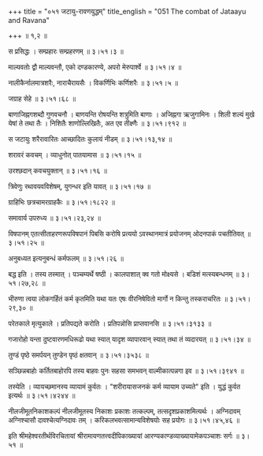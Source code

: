 +++
title = "०५१ जटायु-रावणयुद्धम्"
title_english = "051 The combat of Jataayu and Ravana"

+++
 ॥ १,२ ॥   

  

स प्रसिद्धः । सम्प्रहारः सम्प्रहरणम्  ॥  ३।५१।३ ॥   

  

माल्यवतोः द्वौ माल्यवन्तौ, एको दण्डकारण्ये, अपरो मेरुपार्श्वे  ॥  ३।५१।४ ॥   

  

नालीकैर्नालमात्रशरैः, नाराचैरायसैः । विकर्णिभिः कर्णिशरैः  ॥  ३।५१।५ ॥   

  

जग्राह सेहे  ॥  ३।५१।६८ ॥   

  

बाणाजिह्नगशब्दौ गुणवचनौ । बाणयन्ति रोषयन्ति शत्रुमिति बाणाः । अजिह्नगा ऋजुगामिनः । शिली शल्यं मुखे येषां ते तथा तैः । निशितैः शाणोल्लिखितैः, अत एव तीक्ष्णैः  ॥  ३।५१।९१२ ॥   

  

स जटायुः शरैरावारितः आच्छादितः कुलायं नीडम्  ॥  ३।५१।१३,१४ ॥   

  

शरावरं कवचम् । व्याधुनोत् पातयामास  ॥  ३।५१।१५ ॥   

  

उरश्छदान् कवचयुक्तान्  ॥  ३।५१।१६ ॥   

  

त्रिवेणुः रथावयवविशेषम्, युगन्धर इति यावत्  ॥  ३।५१।१७ ॥   

  

ग्राहिभिः छत्रचामरग्राहकैः  ॥  ३।५१।१८२२ ॥   

  

समावार्य उपरुध्य  ॥  ३।५१।२३,२४ ॥   

  

विषपानम् एतत्सीताहरणरूपविषपानं पिबसि करोषि प्रत्ययो ऽवस्थानमात्रं प्रयोजनम् ओदनपाकं पचतीतिवत्  ॥  ३।५१।२५ ॥   

  

अनुबध्यत इत्यनुबन्धं कर्मफलम्  ॥  ३।५१।२६ ॥   

  

बद्ध इति । तस्य तस्मात् । पञ्चम्यर्थे षष्ठी । कालपाशात् क्व गतो मोक्ष्यसे । बडिशं मत्स्यबन्धनम्  ॥  ३।५१।२७,२८ ॥   

  

भीरुणा त्वया लोकगर्हितं कर्म कृतमिति यथा यतः एषः वीरनिषेवितो मार्गो न किन्तु तस्कराचरितः  ॥  ३।५१।२९,३० ॥   

  

परेतकाले मृत्युकाले । प्रतिपद्यते करोति । प्रतिपन्नोसि प्राप्तवानसि  ॥  ३।५१।३१३३ ॥   

  

गजारोहो यन्ता दुष्टवारणमधिरूढो यथा स्यात् यादृश व्यापारवान् स्यात् तथा तं व्यदारयत्  ॥  ३।५१।३४ ॥   

  

तुण्डं पृष्ठे समर्पयन् तुण्डेन पृष्ठं क्षतवान्  ॥  ३।५१।३५३८ ॥   

  

सञ्छिन्नबाहोः कर्तितबाहोरपि तस्य बाहवः पुनः सहसा समभवन् वाल्मीकात्पन्नगा इव  ॥  ३।५१।३९४१ ॥   

  

तस्येति । व्यायच्छमानस्य व्यायामं कुर्वतः । "शरीरायासजनकं कर्म व्यायाम उच्यते" इति । युद्धं कुर्वत इत्यर्थः  ॥  ३।५१।४२४४ ॥   

  

नीलजीमूतनिकाशकल्पं नीलजीमूतस्य निकाशः प्रकाशः तत्कल्पम्, तत्सदृशप्रकाशमित्यर्थः । अग्निदावम् अग्निश्चासौ दावश्चेत्यग्निदावः तम् । करिकलभवत्सामान्यविशेषयोः सह प्रयोगः  ॥  ३।५१।४५,४६ ॥   

  

इति श्रीमहेश्वरतीर्थविरचितायां श्रीरामायणतत्त्वदीपिकाख्यायां आरण्यकाण्डव्याख्यायामेकपञ्चाशः सर्गः  ॥  ३।५१ ॥   

  

